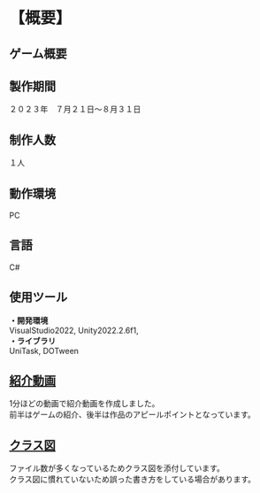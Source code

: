 # 【概要】  
## ゲーム概要  

  
## 製作期間   
２０２３年　７月２１日～８月３１日  
  
## 制作人数  
１人 
  
## 動作環境  
PC  
  
## 言語  
C#  
  
## 使用ツール    
**・開発環境**   
VisualStudio2022, Unity2022.2.6f1,  
**・ライブラリ**  
UniTask, DOTween   
  
## [紹介動画](https://drive.google.com/drive/folders/1OQlcAl38-jSTPEbL7Vjf-TP6U1xbq0OW)   
1分ほどの動画で紹介動画を作成しました。  
前半はゲームの紹介、後半は作品のアピールポイントとなっています。
  
## [クラス図](https://drive.google.com/drive/folders/11NZK1Bs4woaGELDTz8h22lZwatt-vurF)  
ファイル数が多くなっているためクラス図を添付しています。  
クラス図に慣れていないため誤った書き方をしている場合があります。  

